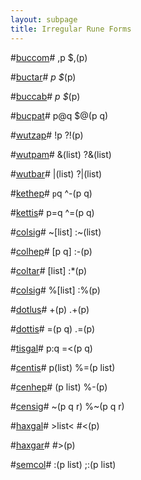 ```yaml
---
layout: subpage
title: Irregular Rune Forms
---
```


#[buccom](/bestiary/hoon/rune/buc/bccm)#
    ,p           $,(p)

#[buctar](/bestiary/hoon/rune/buc/bctr)#
    *p           $*(p)

#[buccab](/bestiary/hoon/rune/buc/bccb)#
    _p           $_(p)

#[bucpat](/bestiary/hoon/rune/buc/bcpt)#
    p@q          $@(p q)

#[wutzap](/bestiary/hoon/rune/wut/wtzp)#
    !p           ?!(p)

#[wutpam](/bestiary/hoon/rune/wut/wtpm)#
    &(list)      ?&(list)

#[wutbar](/bestiary/hoon/rune/wut/wtbr)#
    |(list)      ?|(list)

#[kethep](/bestiary/hoon/rune/ket/kthp)#
    `p`q         ^-(p q)

#[kettis](/bestiary/hoon/rune/ket/ktts)#
    p=q          ^=(p q)

#[colsig](/bestiary/hoon/rune/col/clsg)#
    ~[list]      :~(list)

#[colhep](/bestiary/hoon/rune/col/clhp)#
    [p q]        :-(p)

#[coltar](/bestiary/hoon/rune/col/cltr)#
    [list]       :*(p)

#[colsig](/bestiary/hoon/rune/col/clsg)#
    %[list]      :%(p)

#[dotlus](/bestiary/hoon/rune/dot/dtls)#
    +(p)         .+(p)

#[dottis](/bestiary/hoon/rune/dot/dtts)#
    =(p q)       .=(p)

#[tisgal](/bestiary/hoon/rune/tis/tsgl)#
    p:q          =<(p q)

#[centis](/bestiary/hoon/rune/cen/cnts)#
    p(list)      %=(p list)

#[cenhep](/bestiary/hoon/rune/cen/cnhp)#
    (p list)     %-(p)

#[censig](/bestiary/hoon/rune/cen/cnsg)#
    ~(p q r)     %~(p q r)

#[haxgal](/bestiary/hoon/rune/hax/hxgl)#
    >list<       #<(p)

#[haxgar](/bestiary/hoon/rune/hax/hxgr)#
    <list>       #>(p)
    
#[semcol](/bestiary/hoon/rune/sem/smcl)#
    :(p list)    ;:(p list)
